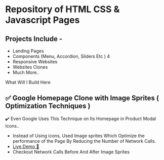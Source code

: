 # Repository of HTML CSS & Javascript Pages


## Projects Include - 

- Landing Pages
- Components (Menu, Accordion, Sliders Etc ) 4
- Responsive Websites
- Websites Clones
- Much More.. 


What Will I Build Here 

## ✅ Google Homepage Clone with **Image Sprites** ( Optimization Techniques )

✔️ Even Google Uses This Technique on Its Homepage in Product Modal Icons..

- Instead of Using icons, Used Image sprites Which Optimize the performance of the Page By Reducing the Number of Network Calls.
- [Live Demo 🌟](#)
- Checkout Network Calls Before And After Image Sprites 
